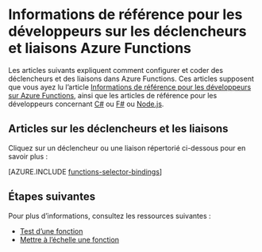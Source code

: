 <properties
	pageTitle="Déclencheurs et liaisons Azure Functions | Microsoft Azure"
	description="Découvrez comment utiliser des déclencheurs et des liaisons dans Azure Functions."
	services="functions"
	documentationCenter="na"
	authors="christopheranderson"
	manager="erikre"
	editor=""
	tags=""
	keywords="azure functions, fonctions, traitement des événements, webhooks, calcul dynamique, architecture sans serveur"/>

<tags
	ms.service="functions"
	ms.devlang="multiple"
	ms.topic="reference"
	ms.tgt_pltfrm="multiple"
	ms.workload="na"
	ms.date="08/27/2016"
	ms.author="chrande"/>

# Informations de référence pour les développeurs sur les déclencheurs et liaisons Azure Functions

Les articles suivants expliquent comment configurer et coder des déclencheurs et des liaisons dans Azure Functions. Ces articles supposent que vous ayez lu l’article [Informations de référence pour les développeurs sur Azure Functions](functions-reference.md), ainsi que les articles de référence pour les développeurs concernant [C#](functions-reference-csharp.md) ou [F#](functions-reference-fsharp.md) ou [Node.js](functions-reference-node.md).

## Articles sur les déclencheurs et les liaisons

Cliquez sur un déclencheur ou une liaison répertorié ci-dessous pour en savoir plus :

[AZURE.INCLUDE [functions-selector-bindings](../../includes/functions-selector-bindings.md)]

## Étapes suivantes

Pour plus d’informations, consultez les ressources suivantes :

* [Test d’une fonction](functions-test-a-function.md)
* [Mettre à l’échelle une fonction](functions-scale.md)

<!---HONumber=AcomDC_0921_2016-->